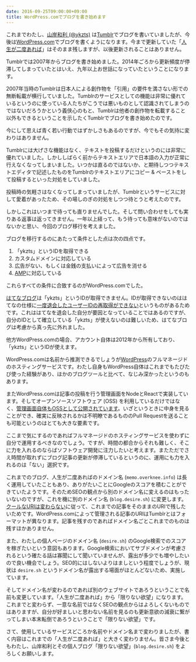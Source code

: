 ```yaml
---
date: 2016-09-25T09:00:00+09:00
title: WordPress.comでブログを書き始めます
---
```


これまでわたし、[山岸和利 (@ykzts)](https://desire.sh/) は[Tumblr](https://www.tumblr.com/)でブログを書いていましたが、今後は[WordPress.com](https://wordpress.com/)でブログを書くようになります。今まで更新していた「[人生が二度あれば](http://memo.overknee.info/)」はそのまま残しますが、以後更新されることはありません。

Tumblrでは2007年からブログを書き始めました。2014年ごろから更新頻度が停滞してしまっていたとはいえ、九年以上お世話になっていたということになります。

2007年当時のTumblrは日本人による創作物を「引用」の要件を満さない形での無断転載が横行していました。Tumblrのサービスとしての機能は非常に優れているというのに使っている人たちがこうでは悪いものとして認識されてしまうのではないだろうかという義侠心のもと、Tumblrは他者の創作物を転載すること以外もできるということを示したくTumblrでブログを書き始めたのです。

<!--more-->

今にして思えば青く若い行動ではずかしさもあるのですが、今でもその気持に変わりはありません。

Tumblrには大げさな機能はなく、テキストを投稿するだけというのには非常に優れていました。しかししばらく前からテキストエリアで日本語の入力が正常に行えなくなってしまいました。いつかは直るのではないか、と期待しつつテキストエディタで記述したものをTumblrのテキストエリアにコピー & ペーストをして投稿するといった対処をしていました。

投稿時の気軽さはなくなってしまっていましたが、Tumblrというサービスに対して愛着があったため、その場しのぎの対処をしつつ待とうと考えたのです。

しかしこれはいつまで待っても直りませんでした。そして問い合わせをしても実りある返事は返ってきません。一年以上経って、もう待っても意味がないのではないかと思い、今回のブログ移行を考えました。

ブログを移行するのにあたって条件とした点は次の四点です。

1. 「ykzts」というIDを取得できる
2. カスタムドメインに対応している
3. 広告がない、もしくは金銭の支払いによって広告を消せる
4. [AMP](https://www.ampproject.org/)に対応している

これらすべての条件に合致するのがWordPress.comでした。

[はてなブログ](http://hatenablog.com/)は「ykzts」というIDが取得できません。IDが取得できないのははてなの仕様に[一度退会したユーザーIDの再取得ができない](http://www.hatena.ne.jp/faq/qa/login#190190366970454986)というものがあるためです。これははてなを退会した自分が要因となっていることではあるのですが、自分のIDとして確立している「ykzts」が使えないのは難しいため、はてなブログは考慮から真っ先に外れました。

他方WordPress.comの場合、アカウント自体は2012年から所有しており、「ykzts」というIDが使えます。

WordPress.comは名前から推測できるでしょうが[WordPress](https://wordpress.org/)のフルマネージドのホスティングサービスです。わたし自身もWordPress自体はこれまでもたびたび使った経験があり、ほかのブログツールと比べて、なじみ深かったというのもあります。

またWordPress.comは記事の投稿を行う管理画面をNodeとReactで実装しています。そしてオープンソースソフトウェア (OSS) を利用しているだけではなく、[管理画面自体もOSSとして公開されています](https://developer.wordpress.com/calypso/)。いざというときに中身を見ることができ、確実に反映されるかは不明瞭であるもののPull Requestを送ることも可能というのはとても大きな要素です。

ここまで気にするのであればフルマネージドのホスティングサービスを使わずに自分で運用するべきなのでしょう。ですが、時間の都合からそれも難しく、そこに力を入れるのならばソフトウェア開発に注力したいと考えます。またただでさえ時間が取れずにブログ記事の更新が停滞しているというのに、運用にも力を入れるのは「ない」選択です。

これまでのブログ、人生が二度あればのドメイン名 (`memo.overknee.info`) は長く運用していたこともあり、ありがたいことにGoogleのスコアを積むことができていたようです。そのためSEOの観点から別のドメイン名に変えるのはもったいないのですが、これを機に別のドメイン名 (`blog.desire.sh`) に変更します。[クールなURIは変わらない](http://www.kanzaki.com/docs/Style/URI)に従って、これまでの記事をそのままのURIで残したいためです。WordPress.comによって管理される記事のURIはTumblrとはフォーマットが異なります。記事を残すのであればドメイン名ごとこれまでのものは残すほかありません。

また、わたしの個人ページのドメイン名 (`desire.sh`) のGoogle検索でのスコアを稼ぎたいという意図もあります。Google検索においてサブドメインが考慮されるという確たる話は寡聞にして聞いていませんが、露出が多少でも増やしたいので良い機会でしょう。SEO的にはしないよりはましという程度でしょうが、現状は `desire.sh` というドメイン名が露出する場面がほとんどないため、実施しています。

そしてドメイン名が変わるのであれば別のウェブサイトであろうということで名前も変更しています。「人生が二度あれば」から「限りない欲望」になります。これまでと変わらず、一意な名前ではなくSEOの観点からはよろしくないものではありますが、自分が好ましいと思わない名前を見るのも更新意欲の減衰に繋がってしまい本末転倒であろうということで「限りない欲望」です。

さて、使用しているサービスどころか名前やドメイン名まで変わりましたが、書く内容はこれまでの「人生が二度あれば」と大きく変わりません。皆さま今後ともわたし、山岸和利とその個人ブログ「限りない欲望」(`blog.desire.sh`) をよろしくお願いします。
